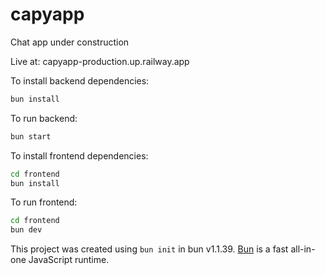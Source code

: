 # capyapp

Chat app under construction

Live at: capyapp-production.up.railway.app

To install backend dependencies:

```bash
bun install
```

To run backend:

```bash
bun start
```

To install frontend dependencies:

```bash
cd frontend
bun install
```

To run frontend:

```bash
cd frontend
bun dev
```

This project was created using `bun init` in bun v1.1.39. [Bun](https://bun.sh) is a fast all-in-one JavaScript runtime.
